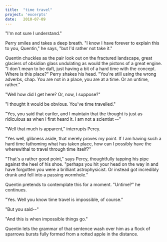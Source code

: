 ```yaml
---
title:  "time travel"
project: 'excerpts'
date:   2010-07-09
---
```

"I'm not sure I understand."

Perry smiles and takes a deep breath. "I know I have forever to explain this to you, Quentin," he says, "but I'd rather not take it."

Quentin chuckles as the pair look out on the fractured landscape, great glaciers of obsidian glass undulating as would the pistons of a great engine. "I don't mean to be daft, just having a bit of a hard time with the concept. Where is this place?"
Perry shakes his head. "You're still using the wrong adverbs, chap. You are not in a place, you are at a time. Or an untime, rather."

"Well how did I get here? Or, now, I suppose?"

"I thought it would be obvious. You've time travelled."

"Yes, you said that eariler, and I maintain that the thought is just as ridiculous as when I first heard it. I am not a scientist --"

"Well that much is apparent," interrupts Percy.

"Yes well, glibness aside, that merely proves my point. If I am having such a hard time fathoming what has taken place, how can I possibly have the wherewithal to travel through time itself?"

"That's a rather good point," says Percy, thoughtfully tapping his pipe against the heel of his shoe. "perhaps you hit your head on the way in and have forgotten you were a brilliant astrophysicist. Or instead got incredibly drunk and fell into a passing wormhole."

Quentin pretends to contemplate this for a moment.
"Untime?" he continues.

"Yes. Well you know time travel is impossible, of course."

"But you said--"

"And this is when impossible things go."

Quentin lets the grammar of that sentence wash over him as a flock of sparrows bursts fully formed from a rotted apple in the distance.
